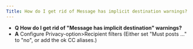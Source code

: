 ```yaml
---
Title: How do I get rid of Message has implicit destination warnings?
---
```


- **Q How do I get rid of "Message has implicit destination" warnings?**
- **A** Configure Privacy-option>Recipient filters
(Either set "Must posts ..." to "no", or add the ok CC aliases.)


